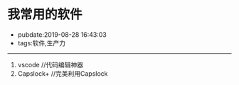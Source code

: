 # 我常用的软件

- pubdate:2019-08-28 16:43:03
- tags:软件,生产力

---

1. vscode //代码编辑神器
2. Capslock+ //完美利用Capslock
